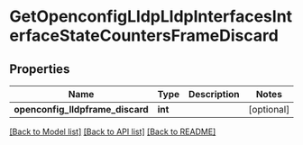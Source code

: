 # GetOpenconfigLldpLldpInterfacesInterfaceStateCountersFrameDiscard

## Properties
Name | Type | Description | Notes
------------ | ------------- | ------------- | -------------
**openconfig_lldpframe_discard** | **int** |  | [optional] 

[[Back to Model list]](../README.md#documentation-for-models) [[Back to API list]](../README.md#documentation-for-api-endpoints) [[Back to README]](../README.md)


